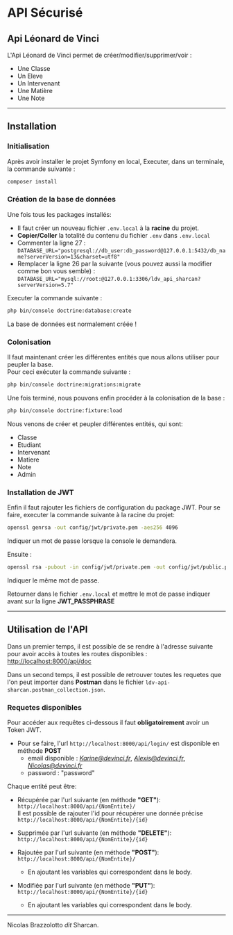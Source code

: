 # API Sécurisé 

## Api Léonard de Vinci

L'Api Léonard de Vinci permet de créer/modifier/supprimer/voir :
* Une Classe
* Un Eleve
* Un Intervenant
* Une Matière
* Une Note
---
## Installation 

### Initialisation

Après avoir installer le projet Symfony en local,
Executer, dans un terminale, la commande suivante :
```bash
composer install
```

### Création de la base de données

Une fois tous les packages installés:
* Il faut créer un nouveau fichier `.env.local` à la **racine** du projet.
* **Copier/Coller**  la totalité du contenu du fichier `.env` dans `.env.local`
* Commenter la ligne 27 :  
   `DATABASE_URL="postgresql://db_user:db_password@127.0.0.1:5432/db_name?serverVersion=13&charset=utf8"`
* Remplacer la ligne 26 par la suivante (vous pouvez aussi la modifier comme bon vous semble) :   
    `DATABASE_URL="mysql://root:@127.0.0.1:3306/ldv_api_sharcan?serverVersion=5.7"`

Executer la commande suivante :
```bash
php bin/console doctrine:database:create
```
La base de données est normalement créée !

### Colonisation

Il faut maintenant créer les différentes entités que nous allons utiliser pour peupler la base.  
Pour ceci exécuter la commande suivante :
```bash
php bin/console doctrine:migrations:migrate
```
Une fois terminé, nous pouvons enfin procéder à la colonisation de la base :
```bash
php bin/console doctrine:fixture:load
```

Nous venons de créer et peupler différentes entités, qui sont:
* Classe
* Etudiant
* Intervenant
* Matiere
* Note
* Admin

### Installation de JWT

Enfin il faut rajouter les fichiers de configuration du package JWT.
Pour se faire, executer la commande suivante à la racine du projet:
```bash
openssl genrsa -out config/jwt/private.pem -aes256 4096
```
Indiquer un mot de passe lorsque la console le demandera.

Ensuite : 
```bash
openssl rsa -pubout -in config/jwt/private.pem -out config/jwt/public.pem
```
Indiquer le même mot de passe.

Retourner dans le fichier `.env.local` et mettre le mot de passe indiquer avant sur la ligne **JWT_PASSPHRASE**

---

## Utilisation de l'API

Dans un premier temps, il est possible de se rendre à l'adresse suivante pour avoir accès à toutes les routes disponibles :  
[http://localhost:8000/api/doc](http://localhost:8000/api/doc)

Dans un second temps, il est possible de retrouver toutes les requetes que l'on peut importer dans **Postman** dans le fichier `ldv-api-sharcan.postman_collection.json`.  

### Requetes disponibles

Pour accéder aux requêtes ci-dessous il faut **obligatoirement** avoir un Token JWT.
* Pour se faire, l'url `http://localhost:8000/api/login/` est disponible en méthode **POST**
    * email disponible : *Karine@devinci.fr*, *Alexis@devinci.fr*, *Nicolas@devinci.fr*
    * password : "password"

Chaque entité peut être:
* Récupérée par l'url suivante (en méthode **"GET"**):  
`http://localhost:8000/api/{NomEntite}/`  
Il est possible de rajouter l'id pour récupérer une donnée précise  
`http://localhost:8000/api/{NomEntite}/{id}`  
  
* Supprimée par l'url suivante (en méthode **"DELETE"**):  
  `http://localhost:8000/api/{NomEntite}/{id}`  
  
* Rajoutée par l'url suivante (en méthode **"POST"**):  
  `http://localhost:8000/api/{NomEntite}/`  
  * En ajoutant les variables qui correspondent dans le body.

* Modifiée par l'url suivante (en méthode **"PUT"**):  
  `http://localhost:8000/api/{NomEntite}/{id}`
    * En ajoutant les variables qui correspondent dans le body.

---

Nicolas Brazzolotto *dit* Sharcan.